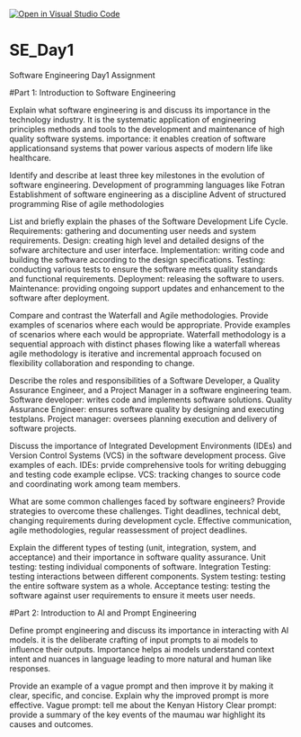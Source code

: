 [![Open in Visual Studio Code](https://classroom.github.com/assets/open-in-vscode-2e0aaae1b6195c2367325f4f02e2d04e9abb55f0b24a779b69b11b9e10269abc.svg)](https://classroom.github.com/online_ide?assignment_repo_id=18891498&assignment_repo_type=AssignmentRepo)
# SE_Day1
Software Engineering Day1 Assignment

#Part 1: Introduction to Software Engineering

Explain what software engineering is and discuss its importance in the technology industry.
 It is the systematic application of engineering principles methods and tools to the development and maintenance of high quality software systems. importance: it enables creation of software applicationsand systems that power various aspects of modern life like healthcare.


Identify and describe at least three key milestones in the evolution of software engineering.
Development of programming languages like Fotran Establishment of software engineering as a discipline Advent of structured programming Rise of agile methodologies

List and briefly explain the phases of the Software Development Life Cycle.
Requirements: gathering and documenting user needs and system requirements. Design: creating high level and detailed designs of the sofware architecture and user interface. Implementation: writing code and building the software according to the design specifications. Testing: conducting various tests to ensure the software meets quality standards and functional requirements. Deployment: releasing the software to users. Maintenance: providing ongoing support updates and enhancement to the software after deployment.


Compare and contrast the Waterfall and Agile methodologies. Provide examples of scenarios where each would be appropriate.
Provide examples of scenarios where each would be appropriate. Waterfall methodology is a sequential approach with distinct phases flowing like a waterfall whereas agile methodology is iterative and incremental approach focused on flexibility collaboration and responding to change.


Describe the roles and responsibilities of a Software Developer, a Quality Assurance Engineer, and a Project Manager in a software engineering team.
Software developer: writes code and implements software solutions. Quality Assurance Engineer: ensures software quality by designing and executing testplans. Project manager: oversees planning execution and delivery of software projects.


Discuss the importance of Integrated Development Environments (IDEs) and Version Control Systems (VCS) in the software development process. Give examples of each.
 IDEs: prvide comprehensive tools for writing debugging and testing code example eclipse. VCS: tracking changes to source code and coordinating work among team members.


What are some common challenges faced by software engineers? Provide strategies to overcome these challenges.
Tight deadlines, technical debt, changing requirements during development cycle. Effective communication, agile methodologies, regular reassessment of project deadlines.


Explain the different types of testing (unit, integration, system, and acceptance) and their importance in software quality assurance.
Unit testing: testing individual components of software. Integration Testing: testing interactions between different components. System testing: testing the entire software system as a whole. Acceptance testing: testing the software against user requirements to ensure it meets user needs.


#Part 2: Introduction to AI and Prompt Engineering


Define prompt engineering and discuss its importance in interacting with AI models.
it is the deliberate crafting of input prompts to ai models to influence their outputs. Importance helps ai models understand context intent and nuances in language leading to more natural and human like responses.


Provide an example of a vague prompt and then improve it by making it clear, specific, and concise. Explain why the improved prompt is more effective.
Vague prompt: tell me about the Kenyan History Clear prompt: provide a summary of the key events of the maumau war highlight its causes and outcomes.
